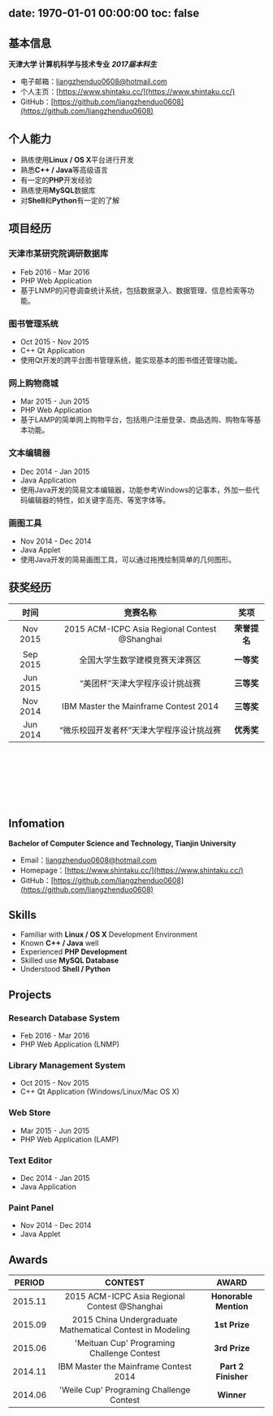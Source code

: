 date: 1970-01-01 00:00:00
toc: false
---

## 基本信息

**天津大学 计算机科学与技术专业** ***2017届本科生***

+ 电子邮箱：[liangzhenduo0608@hotmail.com](mailto:liangzhenduo0608@hotmail.com)
+ 个人主页：[https://www.shintaku.cc/](https://www.shintaku.cc/)
+ GitHub：[https://github.com/liangzhenduo0608](https://github.com/liangzhenduo0608)

## 个人能力

+ 熟练使用**Linux / OS X**平台进行开发
+ 熟悉**C++ / Java**等高级语言
+ 有一定的**PHP**开发经验
+ 熟练使用**MySQL**数据库
+ 对**Shell**和**Python**有一定的了解

## 项目经历

### 天津市某研究院调研数据库

+ Feb 2016 - Mar 2016
+ PHP Web Application
+ 基于LNMP的问卷调查统计系统，包括数据录入、数据管理、信息检索等功能。

### 图书管理系统

+ Oct 2015 - Nov 2015
+ C++ Qt Application
+ 使用Qt开发的跨平台图书管理系统，能实现基本的图书借还管理功能。

### 网上购物商城

+ Mar 2015 - Jun 2015
+ PHP Web Application
+ 基于LAMP的简单网上购物平台，包括用户注册登录、商品选购、购物车等基本功能。

### 文本编辑器

+ Dec 2014 - Jan 2015
+ Java Application
+ 使用Java开发的简易文本编辑器，功能参考Windows的记事本，外加一些代码编辑器的特性，如关键字高亮、等宽字体等。

### 画图工具

+ Nov 2014 - Dec 2014
+ Java Applet
+ 使用Java开发的简易画图工具，可以通过拖拽绘制简单的几何图形。

## 获奖经历

|<div style="text-align:center">时间</div>|<div style="text-align:center">竞赛名称</div>|<div style="text-align:center">奖项</div>|
|---|---|---|
|<div style="text-align:center">Nov 2015|<div style="text-align:center">2015 ACM-ICPC Asia Regional Contest @Shanghai |<div style="text-align:center">**荣誉提名** |
|<div style="text-align:center">Sep 2015|<div style="text-align:center">全国大学生数学建模竞赛天津赛区                     |<div style="text-align:center">**一等奖**             |
|<div style="text-align:center">Jun 2015|<div style="text-align:center">“美团杯”天津大学程序设计挑战赛                     |<div style="text-align:center">**三等奖**             |
|<div style="text-align:center">Nov 2014|<div style="text-align:center">IBM Master the Mainframe Contest 2014         |<div style="text-align:center">**三等奖**             |
|<div style="text-align:center">Jun 2014|<div style="text-align:center">“微乐校园开发者杯”天津大学程序设计挑战赛             |<div style="text-align:center">**优秀奖**             |

<br><br><br><br><br><br>

## Infomation
**Bachelor of Computer Science and Technology, Tianjin University**

+ Email：[liangzhenduo0608@hotmail.com](mailto:liangzhenduo0608@hotmail.com)
+ Homepage：[https://www.shintaku.cc/](https://www.shintaku.cc/)
+ GitHub：[https://github.com/liangzhenduo0608](https://github.com/liangzhenduo0608)

## Skills

+ Familiar with **Linux / OS X** Development Environment
+ Known **C++ / Java** well
+ Experienced **PHP Development**
+ Skilled use **MySQL Database**
+ Understood **Shell / Python**

## Projects

### Research Database System

+ Feb 2016 - Mar 2016
+ PHP Web Application (LNMP)

### Library Management System

+ Oct 2015 - Nov 2015
+ C++ Qt Application (Windows/Linux/Mac OS X)

### Web Store

+ Mar 2015 - Jun 2015
+ PHP Web Application (LAMP)

### Text Editor

+ Dec 2014 - Jan 2015
+ Java Application

### Paint Panel

+ Nov 2014 - Dec 2014
+ Java Applet

## Awards

|<div style="text-align:center">PERIOD</div>|<div style="text-align:center">CONTEST</div>|<div style="text-align:center">AWARD</div>|
|---|---|---|
|<div style="text-align:center">2015.11|<div style="text-align:center">2015 ACM-ICPC Asia Regional Contest @Shanghai |<div style="text-align:center">**Honorable Mention** |
|<div style="text-align:center">2015.09|<div style="text-align:center">2015 China Undergraduate Mathematical Contest in Modeling                     |<div style="text-align:center">**1st Prize**             |
|<div style="text-align:center">2015.06|<div style="text-align:center">'Meituan Cup' Programing Challenge Contest                     |<div style="text-align:center">**3rd Prize**             |
|<div style="text-align:center">2014.11|<div style="text-align:center">IBM Master the Mainframe Contest 2014         |<div style="text-align:center">**Part 2 Finisher**             |
|<div style="text-align:center">2014.06|<div style="text-align:center">'Weile Cup' Programing Challenge Contest             |<div style="text-align:center">**Winner**             |
